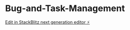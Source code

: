 # Bug-and-Task-Management

[Edit in StackBlitz next generation editor ⚡️](https://stackblitz.com/~/github.com/Prichan003/Bug-and-Task-Management)